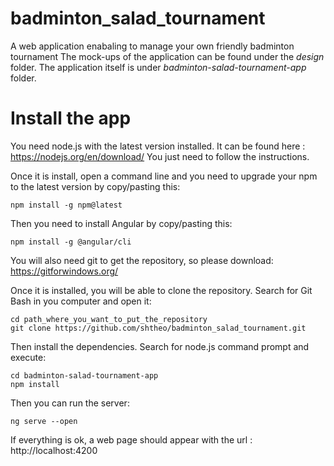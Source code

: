 # badminton_salad_tournament
A web application enabaling to manage your own friendly badminton tournament
The mock-ups of the application can be found under the *design* folder.
The application itself is under *badminton-salad-tournament-app* folder.

# Install the app

You need node.js with the latest version installed.
It can be found here : https://nodejs.org/en/download/ 
You just need to follow the instructions. 

Once it is install, open a command line and you need to upgrade your npm to the latest version by copy/pasting this: 

```
npm install -g npm@latest
```

Then you need to install Angular by copy/pasting this:

```
npm install -g @angular/cli
```

You will also need git to get the repository, so please download: https://gitforwindows.org/

Once it is installed, you will be able to clone the repository. 
Search for Git Bash in you computer and open it:

```
cd path_where_you_want_to_put_the_repository
git clone https://github.com/shtheo/badminton_salad_tournament.git
```

Then install the dependencies. Search for node.js command prompt and execute:

```
cd badminton-salad-tournament-app
npm install
```

Then you can run the server:

```
ng serve --open
```

If everything is ok, a web page should appear with the url : http://localhost:4200